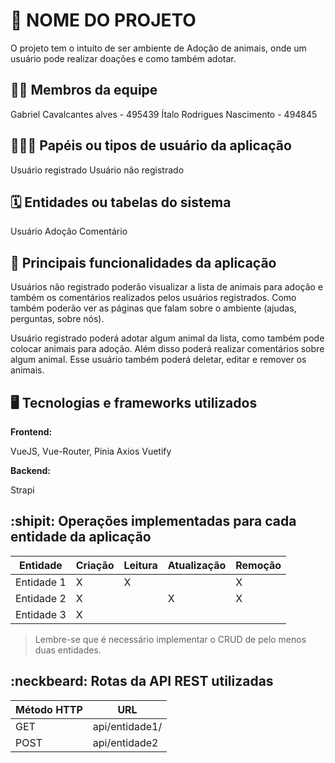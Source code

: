 # :checkered_flag: NOME DO PROJETO

O projeto tem o intuito de ser ambiente de Adoção de animais, onde um usuário pode realizar doações e como também adotar.

## :technologist: Membros da equipe

Gabriel Cavalcantes alves - 495439
Ítalo Rodrigues Nascimento - 494845

## :people_holding_hands: Papéis ou tipos de usuário da aplicação

Usuário registrado
Usuário não registrado

## :spiral_calendar: Entidades ou tabelas do sistema

Usuário
Adoção
Comentário

## :triangular_flag_on_post: Principais funcionalidades da aplicação

Usuários não registrado poderão visualizar a lista de animais para adoção e também os comentários realizados pelos usuários registrados. Como também poderão ver as páginas que falam sobre o ambiente (ajudas, perguntas, sobre nós).

Usuário registrado poderá adotar algum animal da lista, como também pode colocar animais para adoção. Além disso poderá realizar comentários sobre algum animal. Esse usuário também poderá deletar, editar e remover os animais.

## :desktop_computer: Tecnologias e frameworks utilizados

**Frontend:**

VueJS, Vue-Router, Pinia
Axios
Vuetify

**Backend:**

Strapi

## :shipit: Operações implementadas para cada entidade da aplicação

| Entidade   | Criação | Leitura | Atualização | Remoção |
| ---------- | ------- | ------- | ----------- | ------- |
| Entidade 1 | X       | X       |             | X       |
| Entidade 2 | X       |         | X           | X       |
| Entidade 3 | X       |         |             |         |

> Lembre-se que é necessário implementar o CRUD de pelo menos duas entidades.

## :neckbeard: Rotas da API REST utilizadas

| Método HTTP | URL            |
| ----------- | -------------- |
| GET         | api/entidade1/ |
| POST        | api/entidade2  |
